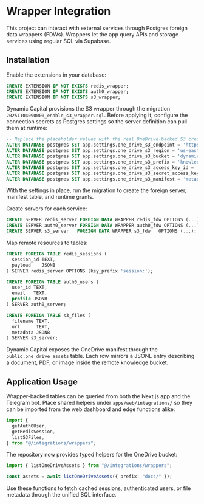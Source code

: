 # Wrapper Integration

This project can interact with external services through Postgres foreign data
wrappers (FDWs). Wrappers let the app query APIs and storage services using
regular SQL via Supabase.

## Installation

Enable the extensions in your database:

```sql
CREATE EXTENSION IF NOT EXISTS redis_wrapper;
CREATE EXTENSION IF NOT EXISTS auth0_wrapper;
CREATE EXTENSION IF NOT EXISTS s3_wrapper;
```

Dynamic Capital provisions the S3 wrapper through the migration
`20251104090000_enable_s3_wrapper.sql`. Before applying it, configure the
connection secrets as Postgres settings so the server definition can pull them
at runtime:

```sql
-- Replace the placeholder values with the real OneDrive-backed S3 credentials.
ALTER DATABASE postgres SET app.settings.one_drive_s3_endpoint = 'https://example-compat.endpoint';
ALTER DATABASE postgres SET app.settings.one_drive_s3_region = 'us-east-1';
ALTER DATABASE postgres SET app.settings.one_drive_s3_bucket = 'dynamic-ai-database';
ALTER DATABASE postgres SET app.settings.one_drive_s3_prefix = 'knowledge/';
ALTER DATABASE postgres SET app.settings.one_drive_s3_access_key_id = '<access-key-id>';
ALTER DATABASE postgres SET app.settings.one_drive_s3_secret_access_key = '<secret-access-key>';
ALTER DATABASE postgres SET app.settings.one_drive_s3_manifest = 'metadata.jsonl';
```

With the settings in place, run the migration to create the foreign server,
manifest table, and runtime grants.

Create servers for each service:

```sql
CREATE SERVER redis_server FOREIGN DATA WRAPPER redis_fdw OPTIONS (...);
CREATE SERVER auth0_server FOREIGN DATA WRAPPER auth0_fdw OPTIONS (...);
CREATE SERVER s3_server   FOREIGN DATA WRAPPER s3_fdw   OPTIONS (...);
```

Map remote resources to tables:

```sql
CREATE FOREIGN TABLE redis_sessions (
  session_id TEXT,
  payload    JSONB
) SERVER redis_server OPTIONS (key_prefix 'session:');

CREATE FOREIGN TABLE auth0_users (
  user_id TEXT,
  email   TEXT,
  profile JSONB
) SERVER auth0_server;

CREATE FOREIGN TABLE s3_files (
  filename TEXT,
  url      TEXT,
  metadata JSONB
) SERVER s3_server;
```

Dynamic Capital exposes the OneDrive manifest through the
`public.one_drive_assets` table. Each row mirrors a JSONL entry describing a
document, PDF, or image inside the remote knowledge bucket.

## Application Usage

Wrapper-backed tables can be queried from both the Next.js app and the Telegram
bot. Place shared helpers under `apps/web/integrations/` so they can be imported
from the web dashboard and edge functions alike:

```ts
import {
  getAuth0User,
  getRedisSession,
  listS3Files,
} from "@/integrations/wrappers";
```

The repository now provides typed helpers for the OneDrive bucket:

```ts
import { listOneDriveAssets } from "@/integrations/wrappers";

const assets = await listOneDriveAssets({ prefix: "docs/" });
```

Use these functions to fetch cached sessions, authenticated users, or file
metadata through the unified SQL interface.
